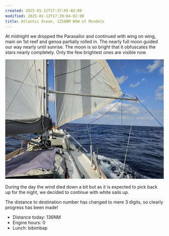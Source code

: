 ```yaml
---
created: 2025-01-12T17:37:05-02:00
modified: 2025-01-12T17:39:04-02:00
title: Atlantic Ocean, 1258NM WSW of Mindelo
---
```


At midnight we dropped the Parasailor and continued with wing on wing, main on 1st reef and genoa partially rolled in. The nearly full moon guided our way nearly until sunrise. The moon is so bright that it obfuscates the stars nearly completely. Only the few brightest ones are visible now.

![Image](../2025/0dae997e64c4058d0981ca93c4fa6c85.jpg) 

During the day the wind died down a bit but as it is expected to pick back up for the night, we decided to continue with white sails up. 

The distance to destination number has changed to mere 3 digits, so clearly progress has been made!

* Distance today: 136NM
* Engine hours: 0
* Lunch: bibimbap
